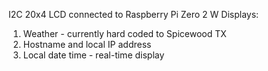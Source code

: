 I2C 20x4 LCD connected to Raspberry Pi Zero 2 W
Displays:
  1. Weather - currently hard coded to Spicewood TX
  2. Hostname and local IP address
  3. Local date time - real-time display 


